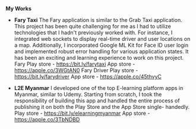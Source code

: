 **My Works**

- **Fary Taxi**
The Fary application is similar to the Grab Taxi application. This project has been quite challenging for me as I had to utilize technologies that I hadn't previously worked with. For instance, I integrated web sockets to display real-time driver and user locations on a map. Additionally, I incorporated Google ML Kit for Face ID user login and implemented robust error handling for various application states. It has been an exciting and learning experience to work on this project.
Fary
Play store - https://bit.ly/farytaxi
App store - https://apple.co/3WGtAN0 
Fary Driver
Play store - https://bit.ly/farydriver 
App store - https://apple.co/45thvyC

- **L2E Myanmar**
I developed one of the top E-learning platform apps in Myanmar, similar to Udemy. Starting from scratch, I took the responsibility of building this app and handled the entire process of publishing it on both the Play Store and the App Store single- handedly.
Play store - https://bit.ly/elearningmyanmar
App store - https://apple.co/3TbNDBD
